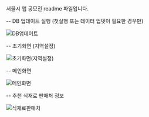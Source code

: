 서울시 앱 공모전 readme 파일입니다.

-- DB 업데이트 실행 (첫실행 또는 데이터 업뎃이 필요한 경우만)

![DB업데이트](https://user-images.githubusercontent.com/20394958/114363688-a08d5400-9bb3-11eb-8dea-26312a9d0abb.jpg)


-- 초기화면 (지역설정)

![초기화면(지역설정)](https://user-images.githubusercontent.com/20394958/114363689-a08d5400-9bb3-11eb-96aa-115f19a6088e.jpg)


-- 메인화면

![메인화면](https://user-images.githubusercontent.com/20394958/114363690-a125ea80-9bb3-11eb-866e-33025fe86594.jpg)


-- 추천 식재료 판매처 정보

![식재료판매처](https://user-images.githubusercontent.com/20394958/114363685-9f5c2700-9bb3-11eb-8a2f-2f70e925045e.jpg)

